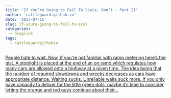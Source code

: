 ```yaml
---
title: "If You’re Going to Fail To Scale, Don’t - Part II"
author: 'cattleguard.github.io'
date: '2017-07-15'
slug: if-youre-going-to-fail-to-scal
categories:
  - bloglink
tags:
  - cattleguardgithubio
---
```


[People hate to wait. Now, if you’re not familiar with ramp metering here’s the gist. A stoplight is placed at the end of an on ramp which regulates how many cars are allowed onto a highway at a given time. The idea being that the number of required slowdowns and wrecks decreases as cars have appropriate distance. Waiting sucks. Unreliable waits suck more. If you only have capacity to deliver for the little green dots, maybe it’s time to consider letting the orange and red guys continue about their...<click to read more>](https://cattleguard.github.io/2017/07/15/fail-to-scale-part2/)


